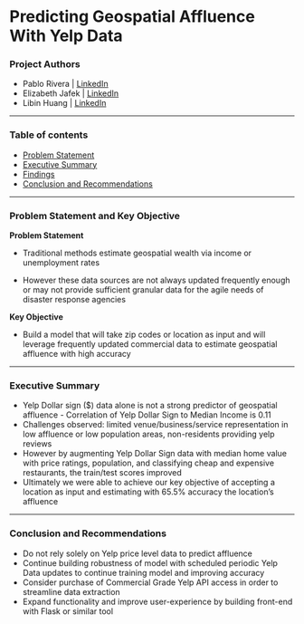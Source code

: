 # Predicting Geospatial Affluence With Yelp Data

### Project Authors
- Pablo Rivera | <u>[LinkedIn](https://www.linkedin.com/in/pabrivera/)</u>
- Elizabeth Jafek | <u>[LinkedIn](https://www.linkedin.com/in/elizabeth-jafek/)</u>
- Libin Huang | <u>[LinkedIn](https://www.linkedin.com/in/libinh/)</u>

---

### Table of contents
- <u>[Problem Statement](#Problem-Statement-and-Key-Objective)</u>
- <u>[Executive Summary](#Executive-Summary)</u>
- <u>[Findings](#Findings)</u>
- <u>[Conclusion and Recommendations](#Conclusion_and_Recommendations)</u>

---

### Problem Statement and Key Objective
<b> Problem Statement </b>
- Traditional methods estimate geospatial wealth via income or unemployment rates

- However these data sources are not always updated frequently enough or may not provide sufficient granular data for the agile needs of disaster response agencies

<b> Key Objective </b>
- Build a model that will take zip codes or location as input and will leverage frequently updated commercial data to estimate geospatial affluence with high accuracy

---


### Executive Summary
- Yelp Dollar sign ($) data alone is not a strong predictor of geospatial affluence
      - Correlation of Yelp Dollar Sign to Median Income is 0.11
- Challenges observed: limited venue/business/service representation in low affluence or low population areas, non-residents providing yelp reviews
- However by augmenting Yelp Dollar Sign data with median home value with price ratings, population, and classifying cheap and expensive restaurants, the train/test scores improved
- Ultimately we were able to achieve our key objective of accepting a location as input and estimating with 65.5% accuracy the location’s affluence

---

### Conclusion and Recommendations
- Do not rely solely on Yelp price level data to predict affluence
- Continue building robustness of model with scheduled periodic Yelp Data updates to continue training model and improving accuracy
- Consider purchase of Commercial Grade Yelp API access in order to streamline data extraction
- Expand functionality and improve user-experience by building front-end with Flask or similar tool
